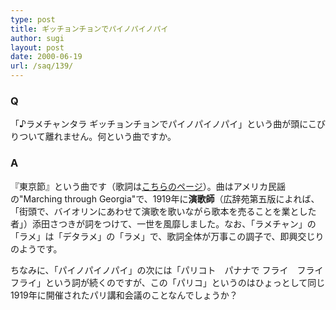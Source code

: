 ```yaml
---
type: post
title: ギッチョンチョンでパイノパイノパイ
author: sugi
layout: post
date: 2000-06-19
url: /saq/139/
---
```

### Q 

「♪ラメチャンタラ ギッチョンチョンでパイノパイノパイ」という曲が頭にこびりついて離れません。何という曲ですか。

### A 

『東京節』という曲です（歌詞は<a href="http://www.mahoroba.ne.jp/~gonbe007/hog/shouka/tokyobushi.html" onclick="_gaq.push(['_trackEvent', 'outbound-article', 'http://www.mahoroba.ne.jp/~gonbe007/hog/shouka/tokyobushi.html', 'こちらのページ']);" >こちらのページ</a>）。曲はアメリカ民謡の"Marching through Georgia"で、1919年に**演歌師**（広辞苑第五版によれば、「街頭で、バイオリンにあわせて演歌を歌いながら歌本を売ることを業とした者」）添田さつきが詞をつけて、一世を風靡しました。なお、「ラメチャン」の「ラメ」は「デタラメ」の「ラメ」で、歌詞全体が万事この調子で、即興交じりのようです。

ちなみに、「パイノパイノパイ」の次には「パリコト　パナナで フライ　フライ　フライ」という詞が続くのですが、この「パリコ」というのはひょっとして同じ1919年に開催されたパリ講和会議のことなんでしょうか？